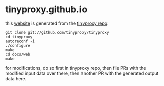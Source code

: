 # tinyproxy.github.io

this [website](https://tinyproxy.github.io) is generated from the [tinyproxy repo](https://github.com/tinyproxy/tinyproxy):

    git clone git://github.com/tinyproxy/tinyproxy
    cd tinyproxy
    autoreconf -i
    ./configure
    make
    cd docs/web
    make

for modifications, do so first in tinyproxy repo, then file PRs with the modified input data over there, then another PR with the generated output data here.

